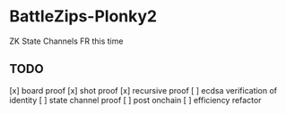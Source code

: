 # BattleZips-Plonky2
ZK State Channels FR this time

## TODO
[x] board proof
[x] shot proof
[x] recursive proof
[ ] ecdsa verification of identity
[ ] state channel proof
[ ] post onchain
[ ] efficiency refactor

